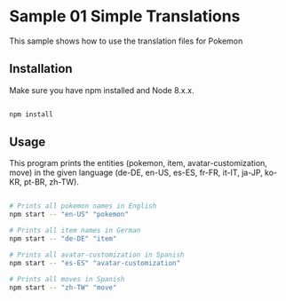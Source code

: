 # Sample 01 Simple Translations

This sample shows how to use the translation files for Pokemon

## Installation

Make sure you have npm installed and Node 8.x.x.

```bash

npm install

```

## Usage

This program prints the entities (pokemon, item, avatar-customization, move) in the given
language (de-DE, en-US, es-ES, fr-FR, it-IT, ja-JP, ko-KR, pt-BR, zh-TW).

```bash

# Prints all pokemon names in English
npm start -- "en-US" "pokemon"

# Prints all item names in German
npm start -- "de-DE" "item"

# Prints all avatar-customization in Spanish
npm start -- "es-ES" "avatar-customization"

# Prints all moves in Spanish
npm start -- "zh-TW" "move"

```
